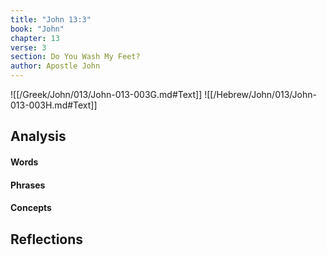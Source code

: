 ```yaml
---
title: "John 13:3"
book: "John"
chapter: 13
verse: 3
section: Do You Wash My Feet?
author: Apostle John
---
```

![[/Greek/John/013/John-013-003G.md#Text]]
![[/Hebrew/John/013/John-013-003H.md#Text]]

## Analysis

#### Words

#### Phrases

#### Concepts

## Reflections
